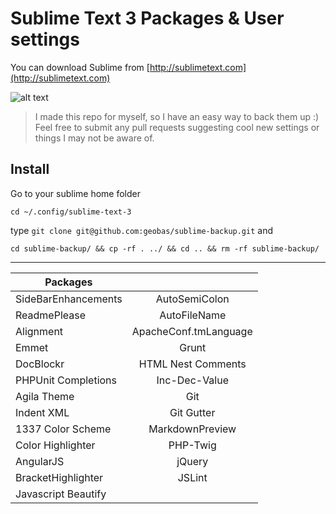 # Sublime Text 3 Packages & User settings

You can download Sublime from [http://sublimetext.com](http://sublimetext.com)

![alt text](http://i1-linux.softpedia-static.com/screenshots/Sublime-Text_3.png "Sublime Text 3")

> I made this repo for myself, so I have an easy way to back them up :) Feel free to submit any pull requests suggesting cool new settings or things I may not be aware of.

## Install

Go to your sublime home folder
```
cd ~/.config/sublime-text-3
```
type `git clone git@github.com:geobas/sublime-backup.git` and

```
cd sublime-backup/ && cp -rf . ../ && cd .. && rm -rf sublime-backup/
```
---

| Packages | |
| ------------- |:-------------:|
| SideBarEnhancements | AutoSemiColon |
| ReadmePlease | AutoFileName |
| Alignment | Apache​Conf.​tm​Language |
| Emmet | Grunt |
| DocBlockr | HTML Nest Comments |
| PHPUnit Completions | Inc-Dec-Value |
| Agila Theme | Git |
| Indent XML | Git Gutter |
| 1337 Color Scheme | MarkdownPreview |
| Color Highlighter | PHP-Twig |
| AngularJS | jQuery |
| BracketHighlighter | JSLint |
| Javascript Beautify | |
